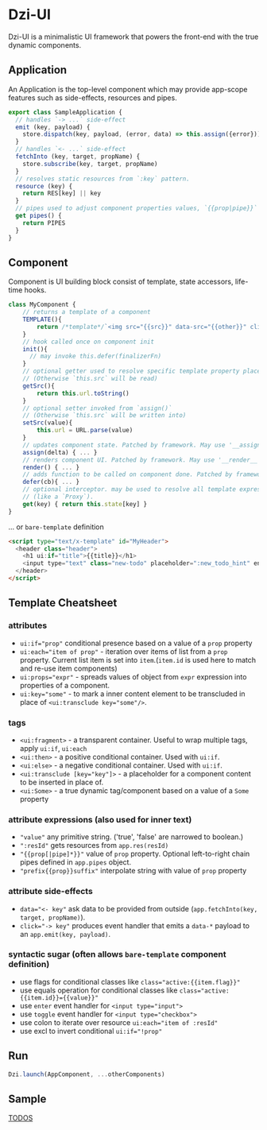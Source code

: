 # Dzi-UI

Dzi-UI is a minimalistic UI framework
that powers the front-end with the true dynamic components.

## Application

An Application is the top-level component which may provide app-scope features such as side-effects, resources and pipes.

```js
export class SampleApplication {
  // handles `-> ...` side-effect
  emit (key, payload) {
    store.dispatch(key, payload, (error, data) => this.assign({error}))
  }
  // handles `<- ...` side-effect
  fetchInto (key, target, propName) {
    store.subscribe(key, target, propName)
  }
  // resolves static resources from `:key` pattern.
  resource (key) {
    return RES[key] || key
  }
  // pipes used to adjust component properties values, `{{prop|pipe}}`
  get pipes() {
    return PIPES
  }
}
```

## Component

Component is UI building block consist of template, state accessors, life-time hooks.
```js
class MyComponent {
    // returns a template of a component
    TEMPLATE(){
        return /*template*/`<img src="{{src}}" data-src="{{other}}" click="{{assign}}"/>`
    }
    // hook called once on component init
    init(){
      // may invoke this.defer(finalizerFn)
    }
    // optional getter used to resolve specific template property placeholder.
    // (Otherwise `this.src` will be read)
    getSrc(){
        return this.url.toString()
    }
    // optional setter invoked from `assign()`
    // (Otherwise `this.src` will be written into)
    setSrc(value){
        this.url = URL.parse(value)
    }
    // updates component state. Patched by framework. May use '__assign__' in overriden method.
    assign(delta) { ... }
    // renders component UI. Patched by framework. May use '__render__' in overriden method.
    render() { ... }
    // adds function to be called on component done. Patched by framework.
    defer(cb){ ... }
    // optional interceptor. may be used to resolve all template expression placeholders 
    // (like a `Proxy`).
    get(key) { return this.state[key] }
}
```

... or `bare-template` definition

```html
<script type="text/x-template" id="MyHeader">
  <header class="header">
    <h1 ui:if="title">{{title}}</h1>
    <input type="text" class="new-todo" placeholder=":new_todo_hint" enter="-> add"/>
  </header>
</script>
```

## Template Cheatsheet

### attributes

- `ui:if="prop"` conditional presence based on a value of a `prop` property
- `ui:each="item of prop"` - iteration over items of list from a `prop` property. Current list item is set into `item`.(`item.id` is used here to match and re-use item components)
- `ui:props="expr"` - spreads values of object from `expr` expression into properties of a component.
- `ui:key="some"` - to mark a inner content element to be transcluded in place of `<ui:transclude key="some"/>`.

### tags

- `<ui:fragment>` - a transparent container. Useful to wrap multiple tags, apply `ui:if`, `ui:each`
- `<ui:then>` - a positive conditional container. Used with `ui:if`.
- `<ui:else>` - a negative conditional container. Used with `ui:if`.
- `<ui:transclude [key="key"]>` - a placeholder for a component content to be inserted in place of.
- `<ui:Some>` - a true dynamic tag/component based on a value of a `Some` property

### attribute expressions (also used for inner text)

- `"value"` any primitive string. ('true', 'false' are narrowed to boolean.)
- `":resId"` gets resources from `app.res(resId)`
- `"{{prop[|pipe]*}}"` value of `prop` property. Optional left-to-right chain pipes defined in `app.pipes` object.
- `"prefix{{prop}}suffix"` interpolate string with value of `prop` property

### attribute side-effects

- `data="<- key"` ask data to be provided from outside (`app.fetchInto(key, target, propName)`).
- `click="-> key"` produces event handler that emits a `data-*` payload to an `app.emit(key, payload)`.

### syntactic sugar (often allows `bare-template` component definition)

- use flags for conditional classes like `class="active:{{item.flag}}"`
- use equals operation for conditional classes like `class="active:{{item.id}}={{value}}"`
- use `enter` event handler for `<input type="input">`
- use `toggle` event handler for `<input type="checkbox">`
- use colon to iterate over resource `ui:each="item of :resId"`
- use excl to invert conditional `ui:if="!prop"`

## Run

```js
Dzi.launch(AppComponent, ...otherComponents)
```

## Sample

[TODOS](https://alitskevich.github.io/dzi-todomvc/)
